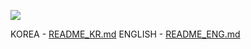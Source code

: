 [![](https://jitpack.io/v/rhpark/Simple_UI_XML.svg)](https://jitpack.io/#rhpark/Simple_UI_XML)

KOREA - [README_KR.md](README_KR.md)
ENGLISH - [README_ENG.md](README_ENG.md)